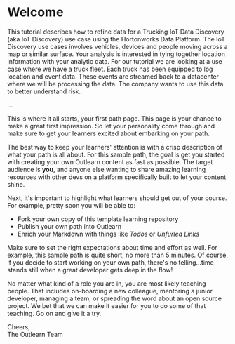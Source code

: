 # Welcome

This tutorial describes how to refine data for a Trucking IoT Data Discovery (aka IoT Discovery) use case using the Hortonworks Data Platform. The IoT Discovery use cases involves vehicles, devices and people moving across a map or similar surface. Your analysis is interested in tying together location information with your analytic data.
For our tutorial we are looking at a use case where we have a truck fleet. Each truck has been equipped to log location and event data. These events are streamed back to a datacenter where we will be processing the data.  The company wants to use this data to better understand risk.


...


This is where it all starts, your first path page. This page is your chance to make a great first impression. So let your personality come through and make sure to get your learners excited about embarking on your path.

The best way to keep your learners' attention is with a crisp description of what your path is all about. For this sample path, the goal is get you started with creating your own Outlearn content as fast as possible. The target audience is **you**, and anyone else wanting to share amazing learning resources with other devs on a platform specifically built to let your content shine.

Next, it's important to highlight what learners should get out of your course.  For example, pretty soon you will be able to:

* Fork your own copy of this template learning repository
* Publish your own path into Outlearn
* Enrich your Markdown with things like _Todos_ or _Unfurled Links_

Make sure to set the right expectations about time and effort as well. For example, this sample path is quite short, no more than 5 minutes.  Of course, if you decide to start working on your own path, there's no telling...time stands still when a great developer gets deep in the flow!

No matter what kind of a role you are in, you are most likely teaching people. That includes on-boarding a new colleague, mentoring a junior developer, managing a team, or spreading the word about an open source project. We bet that we can make it easier for you to do some of that teaching. Go on and give it a try.

Cheers,  
The Outlearn Team

